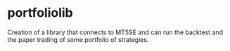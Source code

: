 # portfoliolib
Creation of a library that connects to MT5SE and can run the backtest and the paper trading of some portfolio of strategies.
